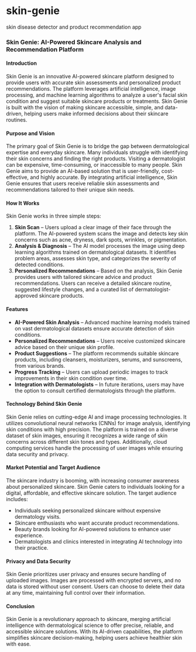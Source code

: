 # skin-genie
skin disease detector and product recommendation app
### Skin Genie: AI-Powered Skincare Analysis and Recommendation Platform  

#### Introduction  
Skin Genie is an innovative AI-powered skincare platform designed to provide users with accurate skin assessments and personalized product recommendations. The platform leverages artificial intelligence, image processing, and machine learning algorithms to analyze a user's facial skin condition and suggest suitable skincare products or treatments. Skin Genie is built with the vision of making skincare accessible, simple, and data-driven, helping users make informed decisions about their skincare routines.  

#### Purpose and Vision  
The primary goal of Skin Genie is to bridge the gap between dermatological expertise and everyday skincare. Many individuals struggle with identifying their skin concerns and finding the right products. Visiting a dermatologist can be expensive, time-consuming, or inaccessible to many people. Skin Genie aims to provide an AI-based solution that is user-friendly, cost-effective, and highly accurate. By integrating artificial intelligence, Skin Genie ensures that users receive reliable skin assessments and recommendations tailored to their unique skin needs.  

#### How It Works  
Skin Genie works in three simple steps:  

1. **Skin Scan** – Users upload a clear image of their face through the platform. The AI-powered system scans the image and detects key skin concerns such as acne, dryness, dark spots, wrinkles, or pigmentation.  
2. **Analysis & Diagnosis** – The AI model processes the image using deep learning algorithms trained on dermatological datasets. It identifies problem areas, assesses skin type, and categorizes the severity of detected conditions.  
3. **Personalized Recommendations** – Based on the analysis, Skin Genie provides users with tailored skincare advice and product recommendations. Users can receive a detailed skincare routine, suggested lifestyle changes, and a curated list of dermatologist-approved skincare products.  

#### Features  
- **AI-Powered Skin Analysis** – Advanced machine learning models trained on vast dermatological datasets ensure accurate detection of skin conditions.  
- **Personalized Recommendations** – Users receive customized skincare advice based on their unique skin profile.  
- **Product Suggestions** – The platform recommends suitable skincare products, including cleansers, moisturizers, serums, and sunscreens, from various brands.  
- **Progress Tracking** – Users can upload periodic images to track improvements in their skin condition over time.  
- **Integration with Dermatologists** – In future iterations, users may have the option to consult certified dermatologists through the platform.  

#### Technology Behind Skin Genie  
Skin Genie relies on cutting-edge AI and image processing technologies. It utilizes convolutional neural networks (CNNs) for image analysis, identifying skin conditions with high precision. The platform is trained on a diverse dataset of skin images, ensuring it recognizes a wide range of skin concerns across different skin tones and types. Additionally, cloud computing services handle the processing of user images while ensuring data security and privacy.  

#### Market Potential and Target Audience  
The skincare industry is booming, with increasing consumer awareness about personalized skincare. Skin Genie caters to individuals looking for a digital, affordable, and effective skincare solution. The target audience includes:  
- Individuals seeking personalized skincare without expensive dermatology visits.  
- Skincare enthusiasts who want accurate product recommendations.  
- Beauty brands looking for AI-powered solutions to enhance user experience.  
- Dermatologists and clinics interested in integrating AI technology into their practice.  

#### Privacy and Data Security  
Skin Genie prioritizes user privacy and ensures secure handling of uploaded images. Images are processed with encrypted servers, and no data is stored without user consent. Users can choose to delete their data at any time, maintaining full control over their information.  

#### Conclusion  
Skin Genie is a revolutionary approach to skincare, merging artificial intelligence with dermatological science to offer precise, reliable, and accessible skincare solutions. With its AI-driven capabilities, the platform simplifies skincare decision-making, helping users achieve healthier skin with ease.
